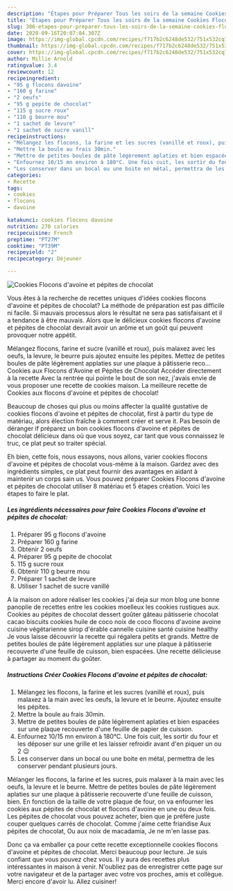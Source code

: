 ```yaml
---
description: "Étapes pour Préparer Tous les soirs de la semaine Cookies Flocons d&amp;#39;avoine et pépites de chocolat"
title: "Étapes pour Préparer Tous les soirs de la semaine Cookies Flocons d&amp;#39;avoine et pépites de chocolat"
slug: 306-etapes-pour-preparer-tous-les-soirs-de-la-semaine-cookies-flocons-d-and-39-avoine-et-pepites-de-chocolat
date: 2020-09-16T20:07:04.307Z
image: https://img-global.cpcdn.com/recipes/f717b2c6248de532/751x532cq70/cookies-flocons-davoine-et-pepites-de-chocolat-photo-principale-de-la-recette.jpg
thumbnail: https://img-global.cpcdn.com/recipes/f717b2c6248de532/751x532cq70/cookies-flocons-davoine-et-pepites-de-chocolat-photo-principale-de-la-recette.jpg
cover: https://img-global.cpcdn.com/recipes/f717b2c6248de532/751x532cq70/cookies-flocons-davoine-et-pepites-de-chocolat-photo-principale-de-la-recette.jpg
author: Millie Arnold
ratingvalue: 3.4
reviewcount: 12
recipeingredient:
- "95 g flocons davoine"
- "160 g farine"
- "2 oeufs"
- "95 g pepite de chocolat"
- "115 g sucre roux"
- "110 g beurre mou"
- "1 sachet de levure"
- "1 sachet de sucre vanill"
recipeinstructions:
- "Mélangez les flocons, la farine et les sucres (vanillé et roux), puis malaxez à la main avec les oeufs, la levure et le beurre. Ajoutez ensuite les pépites."
- "Mettre la boule au frais 30min."
- "Mettre de petites boules de pâte légèrement aplaties et bien espacées sur une plaque recouverte d&#39;une feuille de papier de cuisson."
- "Enfournez 10/15 mn environ à 180°C. Une fois cuit, les sortir du four et les déposer sur une grille et les laisser refroidir avant d&#39;en piquer un ou 2 😉"
- "Les conserver dans un bocal ou une boite en métal, permettra de les conserver pendant plusieurs jours."
categories:
- Recette
tags:
- cookies
- flocons
- davoine

katakunci: cookies flocons davoine 
nutrition: 270 calories
recipecuisine: French
preptime: "PT27M"
cooktime: "PT39M"
recipeyield: "2"
recipecategory: Déjeuner

---
```



![Cookies Flocons d&#39;avoine et pépites de chocolat](https://img-global.cpcdn.com/recipes/f717b2c6248de532/751x532cq70/cookies-flocons-davoine-et-pepites-de-chocolat-photo-principale-de-la-recette.jpg)

Vous êtes à la recherche de recettes uniques d'idées cookies flocons d&#39;avoine et pépites de chocolat? La méthode de préparation est pas difficile ni facile. Si mauvais processus alors le résultat ne sera pas satisfaisant et il a tendance à être mauvais. Alors que le délicieux cookies flocons d&#39;avoine et pépites de chocolat devrait avoir un arôme et un goût qui peuvent provoquer notre appétit.

Mélangez flocons, farine et sucre (vanillé et roux), puis malaxez avec les oeufs, la levure, le beurre puis ajoutez ensuite les pépites. Mettez de petites boules de pâte légèrement applaties sur une plaque à pâtisserie reco… Cookies aux Flocons d&#39;Avoine et Pépites de Chocolat Accéder directement à la recette Avec la rentrée qui pointe le bout de son nez, j&#39;avais envie de vous proposer une recette de cookies maison. La meilleure recette de Cookies aux flocons d&#39;avoine et pépites de chocolat!

Beaucoup de choses qui plus ou moins affecter la qualité gustative de cookies flocons d&#39;avoine et pépites de chocolat, first à partir du type de matériau, alors élection fraîche à comment créer et serve it. Pas besoin de déranger if préparez un bon cookies flocons d&#39;avoine et pépites de chocolat délicieux dans où que vous soyez, car tant que vous connaissez le truc, ce plat peut so traiter spécial.


Eh bien, cette fois, nous essayons, nous allons, varier cookies flocons d&#39;avoine et pépites de chocolat vous-même à la maison. Gardez avec des ingrédients simples, ce plat peut fournir des avantages en aidant à maintenir un corps sain us. Vous pouvez préparer Cookies Flocons d&#39;avoine et pépites de chocolat utiliser 8 matériau et 5 étapes création. Voici les étapes to faire le plat.

<!--inarticleads1-->

##### Les ingrédients nécessaires pour faire Cookies Flocons d&#39;avoine et pépites de chocolat:

1. Préparer 95 g flocons d&#39;avoine
1. Préparer 160 g farine
1. Obtenir 2 oeufs
1. Préparer 95 g pepite de chocolat
1.  115 g sucre roux
1. Obtenir 110 g beurre mou
1. Préparer 1 sachet de levure
1. Utiliser 1 sachet de sucre vanillé


A la maison on adore réaliser les cookies j&#39;ai deja sur mon blog une bonne panoplie de recettes entre les cookies moelleux les cookies rustiques aux. Cookies au pépites de chocolat dessert goûter gâteau pâtisserie chocolat cacao biscuits cookies huile de coco noix de coco flocons d&#39;avoine avoine cuisine végétarienne sirop d&#39;érable cannelle cuisine santé cuisine healthy Je vous laisse découvrir la recette qui régalera petits et grands. Mettre de petites boules de pâte légèrement applaties sur une plaque à pâtisserie recouverte d&#39;une feuille de cuisson, bien espacées. Une recette délicieuse à partager au moment du goûter. 

<!--inarticleads2-->

##### Instructions Créer Cookies Flocons d&#39;avoine et pépites de chocolat:

1. Mélangez les flocons, la farine et les sucres (vanillé et roux), puis malaxez à la main avec les oeufs, la levure et le beurre. Ajoutez ensuite les pépites.
1. Mettre la boule au frais 30min.
1. Mettre de petites boules de pâte légèrement aplaties et bien espacées sur une plaque recouverte d&#39;une feuille de papier de cuisson.
1. Enfournez 10/15 mn environ à 180°C. Une fois cuit, les sortir du four et les déposer sur une grille et les laisser refroidir avant d&#39;en piquer un ou 2 😉
1. Les conserver dans un bocal ou une boite en métal, permettra de les conserver pendant plusieurs jours.


Mélanger les flocons, la farine et les sucres, puis malaxer à la main avec les oeufs, la levure et le beurre. Mettre de petites boules de pâte légèrement aplaties sur une plaque à pâtisserie recouverte d&#39;une feuille de cuisson, bien. En fonction de la taille de votre plaque de four, on va enfourner les cookies aux pépites de chocolat et flocons d&#39;avoine en une ou deux fois. Les pépites de chocolat vous pouvez acheter, bien que je préfère juste couper quelques carrés de chocolat. Comme j&#39;aime cette friandise Aux pépites de chocolat, Ou aux noix de macadamia, Je ne m&#39;en lasse pas. 


Donc ça va emballer ça pour cette recette exceptionnelle cookies flocons d&#39;avoine et pépites de chocolat. Merci beaucoup pour lecture. Je suis confiant que vous pouvez chez vous. Il y aura des recettes plus  intéressantes in maison à venir. N'oubliez pas de enregistrer cette page sur votre navigateur et de la partager avec votre vos proches, amis et collègue. Merci encore d'avoir lu. Allez cuisiner!

